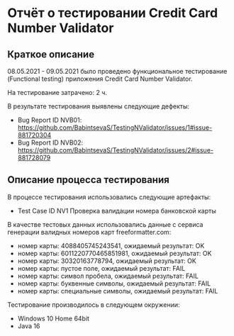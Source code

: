 # Отчёт о тестировании Credit Card Number Validator

## Краткое описание

08.05.2021 - 09.05.2021 было проведено функциональное тестирование (Functional testing) приложения Credit Card Number Validator.

На тестирование затрачено: 2 ч.

В результате тестирования выявлены следующие дефекты:
* Bug Report ID NVB01: https://github.com/BabintsevaS/TestingNValidator/issues/1#issue-881720304
* Bug Report ID NVB02: https://github.com/BabintsevaS/TestingNValidator/issues/2#issue-881728079

## Описание процесса тестирования

В процессе тестирования использовались следующие артефакты:
* Test Case ID NV1 Проверка валидации номера банковской карты

В качестве тестовых данных использовались данные с сервиса генерации валидных номеров карт freeformatter.com:
* номер карты: 4088405745243541, ожидаемый результат:  OK
* номер карты: 6011220770465851981, ожидаемый результат: OK
* номер карты: 30320163778794, ожидаемый результат: OK
* номер карты: пустое поле, ожидаемый результат: FAIL
* номер карты: символ пробела, ожидаемый результат: FAIL
* номер карты: буквенные символы, ожидаемый результат: FAIL
* номер карты: специальные символы, ожидаемый результат: FAIL

Тестирование производилось в следующем окружении:
* Windows 10 Home 64bit
* Java 16

